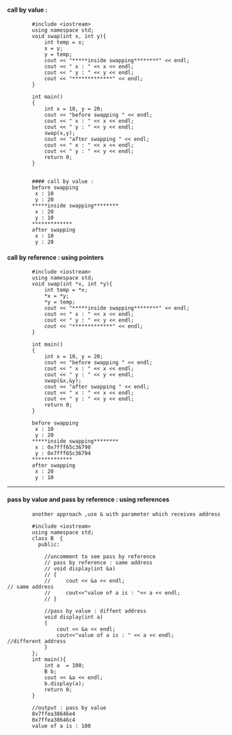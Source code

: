 #### call by value : 
            
            #include <iostream>
            using namespace std;
            void swap(int x, int y){
                int temp = x;
                x = y;
                y = temp;
                cout << "*****inside swapping********" << endl;
                cout << " x : " << x << endl;
                cout << " y : " << y << endl;
                cout << "*************" << endl;
            }

            int main()
            {
                int x = 10, y = 20;
                cout << "before swapping " << endl;
                cout << " x : " << x << endl;
                cout << " y : " << y << endl;
                swap(x,y);
                cout << "after swapping " << endl;
                cout << " x : " << x << endl;
                cout << " y : " << y << endl;
                return 0;
            }


            #### call by value : 
            before swapping 
             x : 10
             y : 20
            *****inside swapping********
             x : 20
             y : 10
            *************
            after swapping 
             x : 10
             y : 20
             
             
#### call by reference : using pointers

            #include <iostream>
            using namespace std;
            void swap(int *x, int *y){
                int temp = *x;
                *x = *y;
                *y = temp;
                cout << "*****inside swapping********" << endl;
                cout << " x : " << x << endl;
                cout << " y : " << y << endl;
                cout << "*************" << endl;
            }

            int main()
            {
                int x = 10, y = 20;
                cout << "before swapping " << endl;
                cout << " x : " << x << endl;
                cout << " y : " << y << endl;
                swap(&x,&y);
                cout << "after swapping " << endl;
                cout << " x : " << x << endl;
                cout << " y : " << y << endl;
                return 0;
            }

            before swapping 
             x : 10
             y : 20
            *****inside swapping********
             x : 0x7fff65c36790
             y : 0x7fff65c36794
            *************
            after swapping 
             x : 20
             y : 10



---

#### pass by value and pass by reference : using references
            another approach ,use & with parameter which receives address

            #include <iostream>  
            using namespace std;  
            class B  {  
              public:  
              
                //uncomment to see pass by reference
                // pass by reference : same address
                // void display(int &a)  
                // {  
                //     cout << &a << endl;                                          // same address
                //     cout<<"value of a is : "<< a << endl;  
                // }  

                //pass by value : diffent address
                void display(int a)  
                {  
                    cout << &a << endl;
                    cout<<"value of a is : " << a << endl;                          //different address
                }
            };  
            int main(){  
                int a  = 100;
                B b;
                cout << &a << endl;  
                b.display(a);  
                return 0;  
            }

            //output : pass by value  
            0x7ffea38646e4
            0x7ffea38646c4
            value of a is : 100

